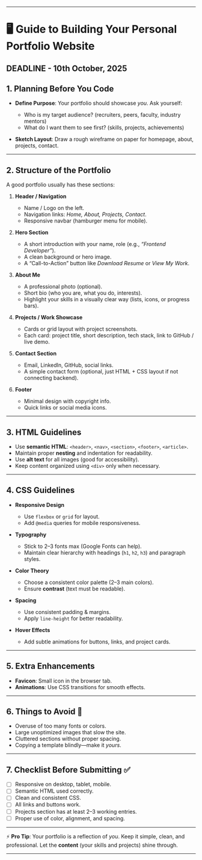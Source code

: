 
---

# 🖥️ Guide to Building Your Personal Portfolio Website
## DEADLINE - 10th October, 2025
## 1. Planning Before You Code

* **Define Purpose**: Your portfolio should showcase *you*. Ask yourself:

  * Who is my target audience? (recruiters, peers, faculty, industry mentors)
  * What do I want them to see first? (skills, projects, achievements)
* **Sketch Layout**: Draw a rough wireframe on paper for homepage, about, projects, contact.

---

## 2. Structure of the Portfolio

A good portfolio usually has these sections:

1. **Header / Navigation**

   * Name / Logo on the left.
   * Navigation links: *Home, About, Projects, Contact*.
   * Responsive navbar (hamburger menu for mobile).

2. **Hero Section**

   * A short introduction with your name, role (e.g., *“Frontend Developer”*).
   * A clean background or hero image.
   * A “Call-to-Action” button like *Download Resume* or *View My Work*.

3. **About Me**

   * A professional photo (optional).
   * Short bio (who you are, what you do, interests).
   * Highlight your skills in a visually clear way (lists, icons, or progress bars).

4. **Projects / Work Showcase**

   * Cards or grid layout with project screenshots.
   * Each card: project title, short description, tech stack, link to GitHub / live demo.

5. **Contact Section**

   * Email, LinkedIn, GitHub, social links.
   * A simple contact form (optional, just HTML + CSS layout if not connecting backend).

6. **Footer**

   * Minimal design with copyright info.
   * Quick links or social media icons.

---

## 3. HTML Guidelines

* Use **semantic HTML**: `<header>`, `<nav>`, `<section>`, `<footer>`, `<article>`.
* Maintain proper **nesting** and indentation for readability.
* Use **alt text** for all images (good for accessibility).
* Keep content organized using `<div>` only when necessary.

---

## 4. CSS Guidelines

* **Responsive Design**

  * Use `flexbox` or `grid` for layout.
  * Add `@media` queries for mobile responsiveness.
* **Typography**

  * Stick to 2–3 fonts max (Google Fonts can help).
  * Maintain clear hierarchy with headings (`h1`, `h2`, `h3`) and paragraph styles.
* **Color Theory**

  * Choose a consistent color palette (2–3 main colors).
  * Ensure **contrast** (text must be readable).
* **Spacing**

  * Use consistent padding & margins.
  * Apply `line-height` for better readability.
* **Hover Effects**

  * Add subtle animations for buttons, links, and project cards.

---

## 5. Extra Enhancements

* **Favicon**: Small icon in the browser tab.
* **Animations**: Use CSS transitions for smooth effects.


---

## 6. Things to Avoid 🚫

* Overuse of too many fonts or colors.
* Large unoptimized images that slow the site.
* Cluttered sections without proper spacing.
* Copying a template blindly—make it *yours*.

---

## 7. Checklist Before Submitting ✅

* [ ] Responsive on desktop, tablet, mobile.
* [ ] Semantic HTML used correctly.
* [ ] Clean and consistent CSS.
* [ ] All links and buttons work.
* [ ] Projects section has at least 2–3 working entries.
* [ ] Proper use of color, alignment, and spacing.

---

⚡ **Pro Tip**: Your portfolio is a reflection of *you*. Keep it simple, clean, and professional. Let the **content** (your skills and projects) shine through.

---

